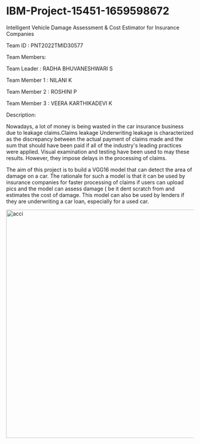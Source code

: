 # IBM-Project-15451-1659598672
Intelligent Vehicle Damage Assessment &amp; Cost Estimator for Insurance Companies

Team ID : PNT2022TMID30577

Team Members:

Team Leader : RADHA BHUVANESHWARI S

Team Member 1 : NILANI K

Team Member 2 : ROSHINI P

Team Member 3 : VEERA KARTHIKADEVI K



Description:



Nowadays, a lot of money is being wasted in the car insurance business due to leakage claims.Claims leakage Underwriting 
leakage is characterized as the discrepancy between the actual payment of claims made and the sum that should have been 
paid if all of the industry's leading practices were applied. Visual examination and testing have been used to may these 
results. However, they impose delays in the processing of claims.

            
The aim of this project is to build a VGG16 model that can detect the area of damage on a car. The rationale for such a model 
is that it can be used by insurance companies for faster processing of claims if users can upload pics and the model can assess damage
( be it dent scratch from and estimates the cost of damage. This model can also be used by lenders if they are underwriting a car loan, 
especially for a used car.


<img width="612" alt="acci" src="https://user-images.githubusercontent.com/113674034/201834212-786b9172-303c-4f17-9d83-ee70f89c3537.png">

